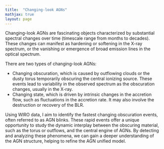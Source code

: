 ```yaml
---
title:  "Changing-look AGNs"
mathjax: true
layout: page
---
```


Changing-look AGNs are fascinating objects characterized by substantial spectral changes over time (timescale range from months to decades). 
These changes can manifest as hardening or softening in the X-ray spectrum, or the vanishing or emergence of broad emission lines in the optical spectrum.

There are two types of changing-look AGNs:
- Changing obscuration, which is caused by outflowing clouds or the dusty torus temporarily obscuring the central ionizing source. These events lead to variability in the observed spectrum as the obscuration changes, usually in the X-ray.
- Changing state, which is driven by intrinsic changes in the accretion flow, such as fluctuations in the accretion rate. It may also involve the destruction or recovery of the BLR.

Using WIRO data, I aim to identify the fastest changing obscuration events, often referred to as AGN blinks. 
These rapid events offer a unique opportunity to study the dynamic interplay between the obscuring material, such as the torus or outflows, and the central engine of AGNs. 
By detecting and analyzing these phenomena, we can gain a deeper understanding of the AGN structure, helping to refine the AGN unified model.